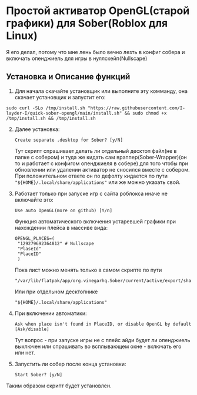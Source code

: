 # Простой активатор OpenGL(старой графики) для Sober(Roblox для Linux)

Я его делал, потому что мне лень было вечно лезть в конфиг собера и включать опенджиель для игры в нуллскейп(Nullscape)

## Установка и Описание функций

1. Для начала скачайте установщик или выполните эту комманду, она скачает установщик и запустит его:
```
sudo curl -SLo /tmp/install.sh "https://raw.githubusercontent.com/I-layder-I/quick-sober-opengl/main/install.sh" && sudo chmod +x /tmp/install.sh && /tmp/install.sh
```
2. Далее установка:
   ```
   Create separate .desktop for Sober? [y/N]
   ```
   Тут скрипт спрашивает делать ли отдельный десктоп файл(не в папке с собером) и туда же кидать сам враппер(Sober-Wrapper)(он то и работает с конфигом опенджиеля в собере) для того чтобы при обновлении или удалении активатор не сносился вместе с собером. При положительном ответе он по дефолту кидается по пути `"${HOME}/.local/share/applications"` или же можно указать свой.
   
4. Работает только при запуске игр с сайта роблокса иначе не включайте это:
   ```
   Use auto OpenGL(more on github) [Y/n]
   ```
   Функция автоматического включения устаревшей графики при нахождении плейса в массиве вида:
   ```
   OPENGL_PLACES=(
    "129279692364812" # Nullscape
    "PlaseId"
    "PlaceID"
    )
   ```
   Пока лист можно менять только в самом скрипте по пути
   ```
   "/var/lib/flatpak/app/org.vinegarhq.Sober/current/active/export/share/applications"
   ```
   Или при отдельном десктопнике
   ```
   "${HOME}/.local/share/applications"
   ```
5. При включении автоматики:
   ```
   Ask when place isn't found in PlaceID, or disable OpenGL by default [Ask/disable]
   ```
   Тут вопрос - при запуске игры не с плейс айди будет ли опенджиель выключен или спрашивать во всплывающем окне - включать его или нет.
   
7. Запустить ли собер после конца установки:
   ```
   Start Sober? [y/N]
   ```
Таким образом скрипт будет установлен.
